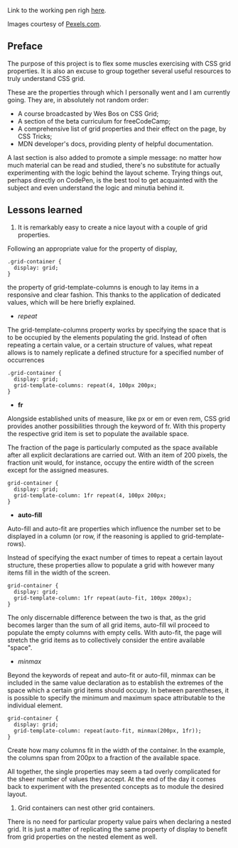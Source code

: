 Link to the working pen righ [here](https://codepen.io/borntofrappe/full/vRLZmm/).

Images courtesy of [Pexels.com](https://www.pexels.com/search/tools/).

## Preface

The purpose of this project is to flex some muscles exercising with CSS grid properties. It is also an excuse to group together several useful resources to truly understand CSS grid.

These are the properties through which I personally went and I am currently going. They are, in absolutely not random order:

- A course broadcasted by Wes Bos on CSS Grid;
- A section of the beta curriculum for freeCodeCamp;
- A comprehensive list of grid properties and their effect on the page, by CSS Tricks;
- MDN developer's docs, providing plenty of helpful documentation.

A last section is also added to promote a simple message: no matter how much material can be read and studied, there's no substitute for actually experimenting with the logic behind the layout scheme. 
Trying things out, perhaps directly on CodePen, is the best tool to get acquainted with the subject and even understand the logic and minutia behind it.

## Lessons learned 

1. It is remarkably easy to create a nice layout with a couple of grid properties. 

  Following an appropriate value for the property of display,
  
  ```
  .grid-container {
    display: grid;
  }
  ```
  
  the property of grid-template-columns is enough to lay items in a responsive and clear fashion. This thanks to the application of dedicated values, which will be here briefly explained.
  
  - *repeat*
  
  The grid-template-columns property works by specifying the space that is to be occupied by the elements populating the grid. Instead of often repeating a certain value, or a certain structure of values, what repeat allows is to namely replicate a defined structure for a specified number of occurrences
  
  ```
  .grid-container {
    display: grid;
    grid-template-columns: repeat(4, 100px 200px;
  }
  ```
  
  - **fr**
  
  Alongside established units of measure, like px or em or even rem, CSS grid provides another possibilities through the keyword of fr. With this property the respective grid item is set to populate the available space.
  
  The fraction of the page is particularly computed as the space available after all explicit declarations are carried out. With an item of 200 pixels, the fraction unit would, for instance, occupy the entire width of the screen except for the assigned measures.
  
  ```
  grid-container {
    display: grid;
    grid-template-column: 1fr repeat(4, 100px 200px;
  }
  ```
  
  - **auto-fill**
  
  Auto-fill and auto-fit are properties which influence the number set to be displayed in a column (or row, if the reasoning is applied to grid-template-rows).
  
  Instead of specifying the exact number of times to repeat a certain layout structure, these properties allow to populate a grid with however many items fill in the width of the screen. 
  
  ```
  grid-container {
    display: grid;
    grid-template-column: 1fr repeat(auto-fit, 100px 200px);
  }
  ```

  The only discernable difference between the two is that, as the grid becomes larger than the sum of all grid items, auto-fill wil proceed to populate the empty columns with empty cells.
  With auto-fit, the page will stretch the grid items as to collectively consider the entire available "space".
 
 - *minmax*
 
 Beyond the keywords of repeat and auto-fit or auto-fill, minmax can be included in the same value declaration as to establish the extremes of the space which a certain grid items should occupy. In between parentheses, it is possible to specify the minimum and maximum space attributable to the individual element.
 
  ```
  grid-container {
    display: grid;
    grid-template-column: repeat(auto-fit, minmax(200px, 1fr));
  }
  ```
  
  Create how many columns fit in the width of the container. In the example, the columns span from 200px to a fraction of the available space.  
  
 All together, the single properties may seem a tad overly complicated for the sheer number of values they accept. At the end of the day it comes back to experiment with the presented concepts as to module the desired layout.
 
1. Grid containers can nest other grid containers.

  There is no need for particular property value pairs when declaring a nested grid. It is just a matter of replicating the same property of display to benefit from grid properties on the nested element as well.
